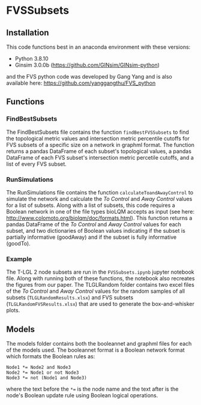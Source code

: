 # FVSSubsets
## Installation
This code functions best in an anaconda environment with these versions:
- Python 3.8.10
- Ginsim 3.0.0b (https://github.com/GINsim/GINsim-python)

and the FVS python code was developed by Gang Yang and is also available here: https://github.com/yanggangthu/FVS_python

## Functions
### FindBestSubsets
The FindBestSubsets file contains the function `findBestFVSSubsets` to find the topological metric values and intersection metric percentile cutoffs for FVS subsets of a specific size on a network in graphml format. The function returns a pandas DataFrame of each subset's topological values, a pandas DataFrame of each FVS subset's intersection metric percetile cutoffs, and a list of every FVS subset.

### RunSimulations
The RunSimulations file contains the function `calculateToandAwayControl` to simulate the network and calculate the *To Control* and *Away Control* values for a list of subsets. Along with a list of subsets, this code requires a Boolean network in one of the file types bioLQM accepts as input (see here: http://www.colomoto.org/biolqm/doc/formats.html). This function returns a pandas DataFrame of the *To Control* and *Away Control* values for each subset, and two dictionaries of Boolean values indicating if the subset is partially informative (goodAway) and if the subset is fully informative (goodTo).

### Example
The T-LGL 2 node subsets are run in the `FVSSubsets.ipynb` jupyter notebook file.
Along with running both of these functions, the notebook also recreates the figures from our paper.
The TLGLRandom folder contains two excel files of the *To Control* and *Away Control* values for the random samples of all subsets (`TLGLRandomResults.xlsx`) and FVS subsets (`TLGLRandomFVSResults.xlsx`) that are used to generate the box-and-whisker plots.

## Models
The models folder contains both the booleannet and graphml files for each of the models used.
The booleannet format is a Boolean network format which formats the Boolean rules as:
```
Node1 *= Node2 and Node3
Node2 *= Node1 or not Node3
Node3 *= not (Node1 and Node3)
```
where the text before the `*=` is the node name and the text after is the node's Boolean update rule using Boolean logical operations.
